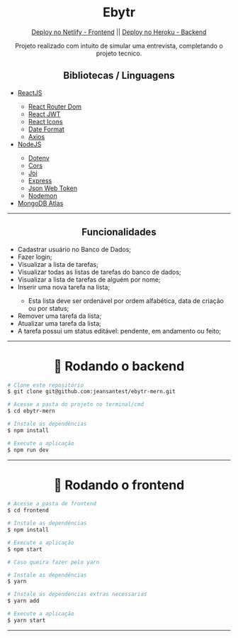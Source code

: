 <h1 align='center'>Ebytr</h1>
<div align='center'>
<a href="https://ebytr.netlify.app/" target="_blank">Deploy no Netlify - Frontend</a> || 
<a href="https://ebytr.herokuapp.com/" target="_blank">Deploy no Heroku - Backend</a>
<p>Projeto realizado com intuito de simular uma entrevista, completando o projeto tecnico.
</div>

<h2 align='center'>Bibliotecas / Linguagens</h2>

<ul>
  <li><a href="https://pt-br.reactjs.org/">ReactJS</a></li>
    <ul>
      <li><a href="https://www.npmjs.com/package/react-router-dom">React Router Dom</a></li>
      <li><a href="https://github.com/gustavo0197/react-jwt">React JWT</a></li>
      <li><a href="https://react-icons.github.io/react-icons/">React Icons</a></li>
      <li><a href="https://www.npmjs.com/package/date-format">Date Format</a></li>
      <li><a href="https://axios-http.com/docs/intro">Axios</a></li>
    </ul>
  <li><a href="https://nodejs.org/en/">NodeJS</a></li>
    <ul>
      <li><a href="https://www.npmjs.com/package/dotenv">Dotenv</a></li>
      <li><a href="https://www.npmjs.com/package/cors">Cors</a></li>
      <li><a href="https://www.npmjs.com/package/joi">Joi</a></li>
      <li><a href="https://expressjs.com/pt-br/">Express</a></li>
      <li><a href="https://www.npmjs.com/package/jsonwebtoken">Json Web Token</a></li>
      <li><a href="https://www.npmjs.com/package/nodemon">Nodemon</a></li>
    </ul>
  <li><a href="https://www.mongodb.com/pt-br/cloud/atlas/register">MongoDB Atlas</a></li>
</ul>

---

<h2 align='center'>Funcionalidades</h1>
<ul>
  <li>Cadastrar usuário no Banco de Dados;</li>
  <li>Fazer login;</li>
  <li>Visualizar a lista de tarefas;</li>
  <li>Visualizar todas as listas de tarefas do banco de dados;</li>
  <li>Visualizar a lista de tarefas de alguém por nome;</li>
  <li>Inserir uma nova tarefa na lista;</li>
    <ul>
      <li>Esta lista deve ser ordenável por ordem alfabética, data de criação ou por status;</li>
    </ul>
  <li>Remover uma tarefa da lista;</li>
  <li>Atualizar uma tarefa da lista;</li>
  <li>A tarefa possui um status editável: pendente, em andamento ou feito;</li>
</ul>

---

<h1 align="center">🎲 Rodando o backend</h1>

```bash
# Clone este repositório
$ git clone git@github.com:jeansantest/ebytr-mern.git

# Acesse a pasta do projeto no terminal/cmd
$ cd ebytr-mern

# Instale as dependências
$ npm install

# Execute a aplicação
$ npm run dev

```

---

<h1 align="center">🎲 Rodando o frontend</h1>

```bash
# Acesse a pasta de frontend
$ cd frontend

# Instale as dependências
$ npm install

# Execute a aplicação
$ npm start

```

```bash
# Caso queira fazer pelo yarn

# Instale as dependências
$ yarn

# Instale as dependencias extras necessarias
$ yarn add

# Execute a aplicação
$ yarn start

```

---
